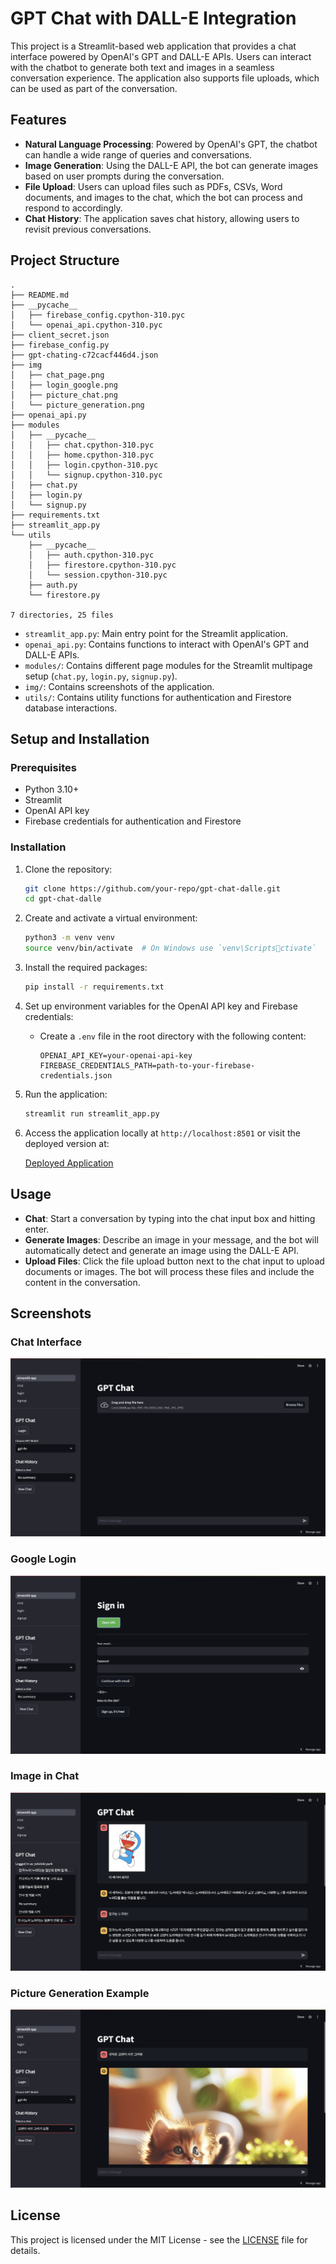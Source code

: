 # GPT Chat with DALL-E Integration

This project is a Streamlit-based web application that provides a chat interface powered by OpenAI's GPT and DALL-E APIs. Users can interact with the chatbot to generate both text and images in a seamless conversation experience. The application also supports file uploads, which can be used as part of the conversation.

## Features

- **Natural Language Processing**: Powered by OpenAI's GPT, the chatbot can handle a wide range of queries and conversations.
- **Image Generation**: Using the DALL-E API, the bot can generate images based on user prompts during the conversation.
- **File Upload**: Users can upload files such as PDFs, CSVs, Word documents, and images to the chat, which the bot can process and respond to accordingly.
- **Chat History**: The application saves chat history, allowing users to revisit previous conversations.

## Project Structure

```
.
├── README.md
├── __pycache__
│   ├── firebase_config.cpython-310.pyc
│   └── openai_api.cpython-310.pyc
├── client_secret.json
├── firebase_config.py
├── gpt-chating-c72cacf446d4.json
├── img
│   ├── chat_page.png
│   ├── login_google.png
│   ├── picture_chat.png
│   └── picture_generation.png
├── openai_api.py
├── modules
│   ├── __pycache__
│   │   ├── chat.cpython-310.pyc
│   │   ├── home.cpython-310.pyc
│   │   ├── login.cpython-310.pyc
│   │   └── signup.cpython-310.pyc
│   ├── chat.py
│   ├── login.py
│   └── signup.py
├── requirements.txt
├── streamlit_app.py
└── utils
    ├── __pycache__
    │   ├── auth.cpython-310.pyc
    │   ├── firestore.cpython-310.pyc
    │   └── session.cpython-310.pyc
    ├── auth.py
    └── firestore.py

7 directories, 25 files
```

- `streamlit_app.py`: Main entry point for the Streamlit application.
- `openai_api.py`: Contains functions to interact with OpenAI's GPT and DALL-E APIs.
- `modules/`: Contains different page modules for the Streamlit multipage setup (`chat.py`, `login.py`, `signup.py`).
- `img/`: Contains screenshots of the application.
- `utils/`: Contains utility functions for authentication and Firestore database interactions.

## Setup and Installation

### Prerequisites

- Python 3.10+
- Streamlit
- OpenAI API key
- Firebase credentials for authentication and Firestore

### Installation

1. Clone the repository:

   ```bash
   git clone https://github.com/your-repo/gpt-chat-dalle.git
   cd gpt-chat-dalle
   ```

2. Create and activate a virtual environment:

   ```bash
   python3 -m venv venv
   source venv/bin/activate  # On Windows use `venv\Scriptsctivate`
   ```

3. Install the required packages:

   ```bash
   pip install -r requirements.txt
   ```

4. Set up environment variables for the OpenAI API key and Firebase credentials:

   - Create a `.env` file in the root directory with the following content:

     ```env
     OPENAI_API_KEY=your-openai-api-key
     FIREBASE_CREDENTIALS_PATH=path-to-your-firebase-credentials.json
     ```

5. Run the application:

   ```bash
   streamlit run streamlit_app.py
   ```

6. Access the application locally at `http://localhost:8501` or visit the deployed version at:

   [Deployed Application](https://quizgen-ai.streamlit.app)

## Usage

- **Chat**: Start a conversation by typing into the chat input box and hitting enter.
- **Generate Images**: Describe an image in your message, and the bot will automatically detect and generate an image using the DALL-E API.
- **Upload Files**: Click the file upload button next to the chat input to upload documents or images. The bot will process these files and include the content in the conversation.

## Screenshots

### Chat Interface

![Chat Page](img/chat_page.png)

### Google Login

![Google Login](img/login_google.png)

### Image in Chat

![Picture in Chat](img/picture_chat.png)

### Picture Generation Example

![Picture Generation](img/picture_generation.png)

## License

This project is licensed under the MIT License - see the [LICENSE](LICENSE) file for details.
